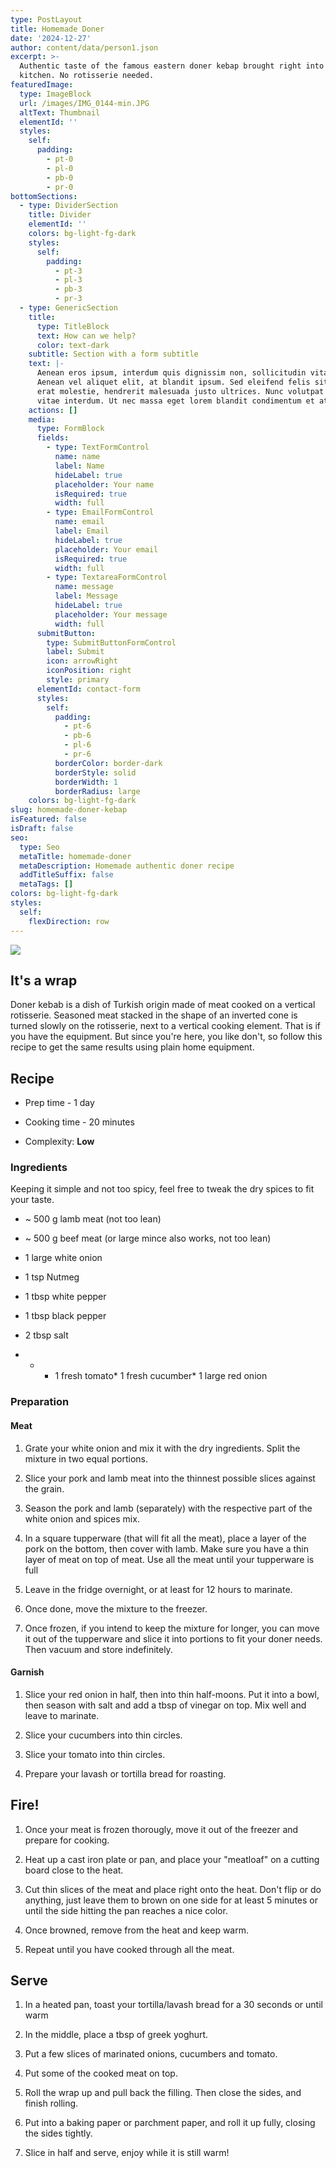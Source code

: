 ```yaml
---
type: PostLayout
title: Homemade Doner
date: '2024-12-27'
author: content/data/person1.json
excerpt: >-
  Authentic taste of the famous eastern doner kebap brought right into your home
  kitchen. No rotisserie needed.
featuredImage:
  type: ImageBlock
  url: /images/IMG_0144-min.JPG
  altText: Thumbnail
  elementId: ''
  styles:
    self:
      padding:
        - pt-0
        - pl-0
        - pb-0
        - pr-0
bottomSections:
  - type: DividerSection
    title: Divider
    elementId: ''
    colors: bg-light-fg-dark
    styles:
      self:
        padding:
          - pt-3
          - pl-3
          - pb-3
          - pr-3
  - type: GenericSection
    title:
      type: TitleBlock
      text: How can we help?
      color: text-dark
    subtitle: Section with a form subtitle
    text: |-
      Aenean eros ipsum, interdum quis dignissim non, sollicitudin vitae nisl.
      Aenean vel aliquet elit, at blandit ipsum. Sed eleifend felis sit amet
      erat molestie, hendrerit malesuada justo ultrices. Nunc volutpat at erat
      vitae interdum. Ut nec massa eget lorem blandit condimentum et at risus.
    actions: []
    media:
      type: FormBlock
      fields:
        - type: TextFormControl
          name: name
          label: Name
          hideLabel: true
          placeholder: Your name
          isRequired: true
          width: full
        - type: EmailFormControl
          name: email
          label: Email
          hideLabel: true
          placeholder: Your email
          isRequired: true
          width: full
        - type: TextareaFormControl
          name: message
          label: Message
          hideLabel: true
          placeholder: Your message
          width: full
      submitButton:
        type: SubmitButtonFormControl
        label: Submit
        icon: arrowRight
        iconPosition: right
        style: primary
      elementId: contact-form
      styles:
        self:
          padding:
            - pt-6
            - pb-6
            - pl-6
            - pr-6
          borderColor: border-dark
          borderStyle: solid
          borderWidth: 1
          borderRadius: large
    colors: bg-light-fg-dark
slug: homemade-doner-kebap
isFeatured: false
isDraft: false
seo:
  type: Seo
  metaTitle: homemade-doner
  metaDescription: Homemade authentic doner recipe
  addTitleSuffix: false
  metaTags: []
colors: bg-light-fg-dark
styles:
  self:
    flexDirection: row
---
```

![](/images/IMG_0144-min.JPG)

## It's a wrap

Doner kebab is a dish of Turkish origin made of meat cooked on a vertical rotisserie. Seasoned meat stacked in the shape of an inverted cone is turned slowly on the rotisserie, next to a vertical cooking element. That is if you have the equipment. But since you're here, you like don't, so follow this recipe to get the same results using plain home equipment.

## Recipe

*   Prep time - 1 day

*   Cooking time - 20 minutes

*   Complexity: **Low**

### Ingredients

Keeping it simple and not too spicy, feel free to tweak the dry spices to fit your taste.

*   \~ 500 g lamb meat (not too lean)

*   \~ 500 g beef meat (or large mince also works, not too lean)

*   1 large white onion

*   1 tsp Nutmeg

*   1 tbsp white pepper

*   1 tbsp black pepper

*   2 tbsp salt

*   *   *   1 fresh tomato\*   1 fresh cucumber\*   1 large red onion

### Preparation

#### Meat

1.  Grate your white onion and mix it with the dry ingredients. Split the mixture in two equal portions.

2.  Slice your pork and lamb meat into the thinnest possible slices against the grain.

3.  Season the pork and lamb (separately) with the respective part of the white onion and spices mix.

4.  In a square tupperware (that will fit all the meat), place a layer of the pork on the bottom, then cover with lamb. Make sure you have a thin layer of meat on top of meat. Use all the meat until your tupperware is full

5.  Leave in the fridge overnight, or at least for 12 hours to marinate.

6.  Once done, move the mixture to the freezer.

7.  Once frozen, if you intend to keep the mixture for longer, you can move it out of the tupperware and slice it into portions to fit your doner needs. Then vacuum and store indefinitely.

#### Garnish

1.  Slice your red onion in half, then into thin half-moons. Put it into a bowl, then season with salt and add a tbsp of vinegar on top. Mix well and leave to marinate.

2.  Slice your cucumbers into thin circles.

3.  Slice your tomato into thin circles.

4.  Prepare your lavash or tortilla bread for roasting.

## Fire!

1.  Once your meat is frozen thorougly, move it out of the freezer and prepare for cooking.

2.  Heat up a cast iron plate or pan, and place your "meatloaf" on a cutting board close to the heat.

3.  Cut thin slices of the meat and place right onto the heat. Don't flip or do anything, just leave them to brown on one side for at least 5 minutes or until the side hitting the pan reaches a nice color.

4.  Once browned, remove from the heat and keep warm.

5.  Repeat until you have cooked through all the meat.

## Serve

1.  In a heated pan, toast your tortilla/lavash bread for a 30 seconds or until warm

2.  In the middle, place a tbsp of greek yoghurt.

3.  Put a few slices of marinated onions, cucumbers and tomato.

4.  Put some of the cooked meat on top.

5.  Roll the wrap up and pull back the filling. Then close the sides, and finish rolling.

6.  Put into a baking paper or parchment paper, and roll it up fully, closing the sides tightly.

7.  Slice in half and serve, enjoy while it is still warm!

##

<div style="text-align: left"></div>

